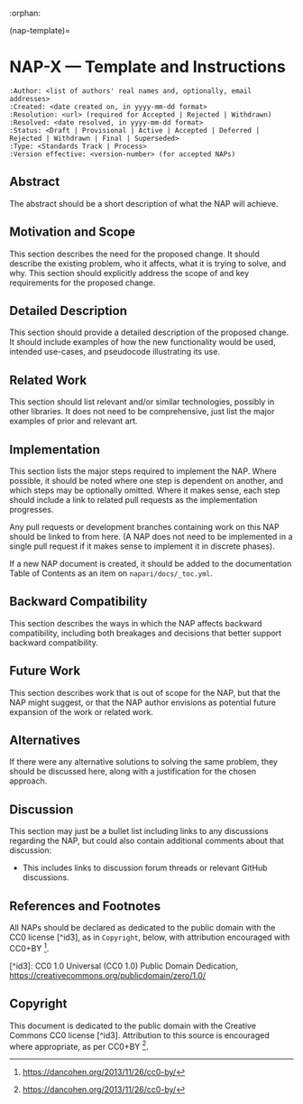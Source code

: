 :orphan:

(nap-template)=

# NAP-X — Template and Instructions

```{eval-rst}
:Author: <list of authors' real names and, optionally, email addresses>
:Created: <date created on, in yyyy-mm-dd format>
:Resolution: <url> (required for Accepted | Rejected | Withdrawn)
:Resolved: <date resolved, in yyyy-mm-dd format>
:Status: <Draft | Provisional | Active | Accepted | Deferred | Rejected | Withdrawn | Final | Superseded>
:Type: <Standards Track | Process>
:Version effective: <version-number> (for accepted NAPs)
```

## Abstract

The abstract should be a short description of what the NAP will achieve.

## Motivation and Scope

This section describes the need for the proposed change. It should describe
the existing problem, who it affects, what it is trying to solve, and why.
This section should explicitly address the scope of and key requirements
for the proposed change.

## Detailed Description

This section should provide a detailed description of the proposed change. It
should include examples of how the new functionality would be used, intended
use-cases, and pseudocode illustrating its use.

## Related Work

This section should list relevant and/or similar technologies, possibly in
other libraries. It does not need to be comprehensive, just list the major
examples of prior and relevant art.

## Implementation

This section lists the major steps required to implement the NAP. Where
possible, it should be noted where one step is dependent on another, and which
steps may be optionally omitted. Where it makes sense, each step should
include a link to related pull requests as the implementation progresses.

Any pull requests or development branches containing work on this NAP
should be linked to from here. (A NAP does not need to be implemented in a
single pull request if it makes sense to implement it in discrete phases).

If a new NAP document is created, it should be added to the documentation Table
of Contents as an item on `napari/docs/_toc.yml`.

## Backward Compatibility

This section describes the ways in which the NAP affects backward
compatibility, including both breakages and decisions that better support
backward compatibility.

## Future Work

This section describes work that is out of scope for the NAP, but that the
NAP might suggest, or that the NAP author envisions as potential future
expansion of the work or related work.

## Alternatives

If there were any alternative solutions to solving the same problem, they
should be discussed here, along with a justification for the chosen
approach.

## Discussion

This section may just be a bullet list including links to any discussions
regarding the NAP, but could also contain additional comments about that
discussion:

- This includes links to discussion forum threads or relevant GitHub discussions.

## References and Footnotes

All NAPs should be declared as dedicated to the public domain with the CC0
license \[^id3\], as in `Copyright`, below, with attribution encouraged with
CC0+BY [^id4].

\[^id3\]: CC0 1.0 Universal (CC0 1.0) Public Domain Dedication,
<https://creativecommons.org/publicdomain/zero/1.0/>

## Copyright

This document is dedicated to the public domain with the Creative Commons CC0
license \[^id3\]. Attribution to this source is encouraged where appropriate, as per
CC0+BY [^id4].

[^id4]: https://dancohen.org/2013/11/26/cc0-by/
